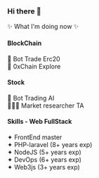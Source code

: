 ### Hi there 👋

✨ What I'm doing now ✨

#### BlockChain

🍿 Bot Trade Erc20<br/>
🔸 0xChain Explore<br/>

#### Stock

🤖 Bot Trading AI<br/>
🕵🏻‍♂️ Market researcher TA

#### Skills - Web FullStack<br/>

✦ FrontEnd master<br/>
✦ PHP-laravel (8+ years exp)<br/>
✦ NodeJS (5+ years exp)<br/>
✦ DevOps (6+ years exp)<br/>
✦ Web3js (3+ years exp)<br/>
